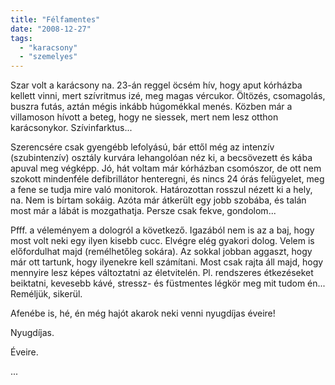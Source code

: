 ```yaml
---
title: "Félfamentes"
date: "2008-12-27"
tags: 
  - "karacsony"
  - "szemelyes"
---
```


Szar volt a karácsony na. 23-án reggel öcsém hív, hogy aput kórházba kellett vinni, mert szívritmus izé, meg magas vércukor. Öltözés, csomagolás, buszra futás, aztán mégis inkább húgomékkal menés. Közben már a villamoson hívott a beteg, hogy ne siessek, mert nem lesz otthon karácsonykor. Szívinfarktus...

Szerencsére csak gyengébb lefolyású, bár ettől még az intenzív (szubintenzív) osztály kurvára lehangolóan néz ki, a becsövezett és kába apuval meg végképp. Jó, hát voltam már kórházban csomószor, de ott nem szokott mindenféle defibrillátor henteregni, és nincs 24 órás felügyelet, meg a fene se tudja mire való monitorok. Határozottan rosszul nézett ki a hely, na. Nem is bírtam sokáig. Azóta már átkerült egy jobb szobába, és talán most már a lábát is mozgathatja. Persze csak fekve, gondolom...

Pfff. a véleményem a dologról a következő. Igazából nem is az a baj, hogy most volt neki egy ilyen kisebb cucc. Elvégre elég gyakori dolog. Velem is előfordulhat majd (remélhetőleg sokára). Az sokkal jobban aggaszt, hogy már ott tartunk, hogy ilyenekre kell számítani. Most csak rajta áll majd, hogy mennyire lesz képes változtatni az életvitelén. Pl. rendszeres étkezéseket beiktatni, kevesebb kávé, stressz- és füstmentes légkör meg mit tudom én... Reméljük, sikerül.

Afenébe is, hé, én még hajót akarok neki venni nyugdíjas éveire!

Nyugdíjas.

Éveire.

...
